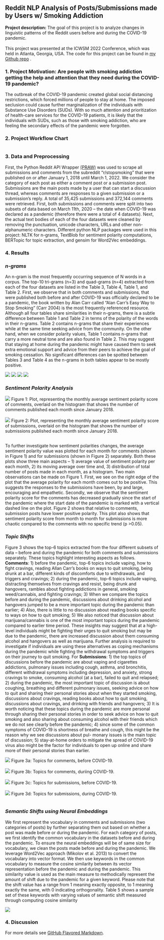 ## Reddit NLP Analysis of Posts/Submissions made by Users w/ Smoking Addiction

**Project description:** The goal of this project is to analyze changes in linguistic patterns of the Reddit users before and during the COVID-19 pandemic.
<br><br>
This project was presented at the ICWSM 2022 Conference, which was held in Atlanta, Georgia, USA. The code for this project can be found in <a href="https://github.com/nzaw96/Reddit-Addiction-Study">my Github repo</a> .

### 1. Project Motivation: Are people with smoking addiction getting the help and attention that they need during the COVID-19 pandemic?
The outbreak of the COVID-19 pandemic created global social distancing restrictions, which forced millions of people to stay at home. The imposed seclusion could cause further marginalization of the individuals with Substance Use Disorders (SUDs). With so much attention and prioritization of health-care services for the COVID-19 patients, it is likely that the individuals with SUDs, such as those with smoking addiction, who are feeling the secondary effects of the pandemic were forgotten. 

### 2. Project Workflow Chart
<img src=""/>

### 3. Data and Preprocessing

First, the Python Reddit API Wrapper <a href="https://praw.readthedocs.io/en/stable/">(PRAW)</a> was used to scrape all submissions and comments from the subreddit “r/stopsmoking” that were published on or after
January 1, 2018 until March 1, 2022. We consider the category of each post as either a comment post or a submission post. Submissions are the main posts made by a user that can start a discussion thread, whereas comments are responses to a given submission or a submission’s reply. A total of 35,425 submissions and 372,144 comments were retrieved. First, both submissions and comments were split into two subsets of data based on March 11th, 2020 – the date when COVID-19 was declared as a pandemic (therefore there were a total of 4 datasets). Next, the actual text bodies of each of the four datasets were cleaned by removing the punctuation, unicode characters, URLs and other non-alphanumeric characters. Different python NLP packages were used in this project: NLTK for n-grams, TextBlob for sentiment polarity computations, BERTopic for topic extraction, and gensim for Word2Vec embeddings.

### 4. Results

### <em>n-grams</em>

An n-gram is the most frequently occurring sequence of N words in a corpus. The top-10 tri-grams (n=3) and quad-grams (n=4) extracted from each of the four datasets are listed in the Table 3, Table 4, Table 1, and Table 2. First, we observe that in both comments and submissions, that were published both before and after COVID-19 was officially declared to be a pandemic, the book written by Alan Carr called “Alan Carr’s Easy Way to Stop Smoking” (Carr 2004) is the most frequently referenced resource. Although all four tables share similarities in their n-grams, there is a subtle difference between Table 1 and Table 2 in terms of the polarity of the words in their n-grams. Table 2 contains n-grams that share their experiences while at the same time seeking advice from the community. On the other hand, when we consider polarity values, Table 1 contains n-grams that carry a more neutral tone and are also found in Table 2. This may suggest that staying at home during the pandemic might have caused them to seek extra emotional support and advice from their peers to achieve the goal of smoking cessation. No significant differences can be spotted between Tables 3 and Table 4 as the n-grams in both tables appear to be mostly positive.

<img src="images/RedditProj_ngram_subsBefore.png?raw=true"/>

<img src="images/RedditProj_ngram_subsDuring.png?raw=true"/>

<img src="images/RedditProj_ngram_commsBefore.png?raw=true"/>

<img src="images/RedditProj_ngram_commsDuring.png?raw=true"/>

### <em>Sentiment Polarity Analysis</em>

<img src="images/sentPolarityC.png?raw=true"/>
Figure 1: Plot, representing the monthly average sentiment polarity score of comments, overlaid on the histogram that shows the number of comments published each month since January 2018.
<br><br>
<img src="images/sentPolarityS.png?raw=true"/>
Figure 2: Plot, representing the monthly average sentiment polarity score of submissions, overlaid on the histogram that shows the number of submissions published each month since January 2018.
<br><br>

To further investigate how sentiment polarities changes, the average sentiment polarity value was plotted for each month for comments (shown in Figure 1) and for submissions (shown in Figure 2) separately. Both these plots show three main aspects – 1) average value of sentiment polarity per each month, 2) its moving average over time and, 3) distribution of total number of posts made in each month, as a histogram. Two main observations can be made on Figure 1. First, we see on the right edge of the plot that the average polarity for each month comes out to be positive. This suggests the responses to the submissions have been, by and
large, encouraging and empathetic. Secondly, we observe that the sentiment polarity score for the comments has decreased gradually since the start of the pandemic where the start date of the pandemic is marked with a vertical dashed line on the plot. Figure 2 shows that relative to comments, submission posts have lower positive polarity. This plot also shows that sentiment polarity score from month to month for submissions is more chaotic compared to the comments with no specific trend (p >0.05).

### <em>Topic Shifts</em>

Figure 3 shows the top-6 topics extracted from the four different subsets of data – before and during the pandemic for both comments and submissions separately. These topics highlight interesting aspects as follows. <b>Comments</b>: 1) before the pandemic, top-6 topics include vaping, how to fight cravings, reading Allan Carr’s books on ways to quit smoking, being drunk at a bar, different kinds of discomforts due to withdrawals, and triggers and cravings; 2) during the pandemic, top-6 topics include vaping, distracting themselves from cravings and resist, being drunk and hangovers, rambles about fighting addictions in general, smoking weed/cannabis, and fighting cravings; 3) When we compare the topics before and during the pandemic, discussions about drinking alcohol and hangovers jumped to be a more important topic during the pandemic than earlier; 4) Also, there is little to no discussion about reading books specific to ways on how to quit smoking; 5) We also noticed that discussion about marijuana/cannabis is one of the most important topics during the pandemic compared to earlier time period. These insights may suggest that at a high-level individuals might be fighting their urges to quit smoking but may be due to the pandemic, there are increased discussion about them consuming alcohol and hangovers as well as marijuana. Further analysis is required to investigate if individuals are using these alternatives as coping mechanisms during the pandemic while fighting the withdrawal symptoms and triggers on their journey to quit smoking. For <b>Submissions</b>: 1) the top topics of discussions before the pandemic are about vaping and cigarettes addictions, pulmonary issues including cough, asthma, and bronchitis, different withdrawal symptoms including depression, and anxiety, strong cravings to smoke, consuming alcohol (at a bar), failed to quit and relapsed; 2) during the pandemic,
the most important topic of discussion is about coughing, breathing and different pulmonary issues, seeking advice on how to quit and sharing their personal stories about when they started smoking, discussions about cravings, reading books about how to quit smoking, discussions about cravings, and drinking with friends and hangovers; 3) It is worth noticing that these topics during the pandemic are more personal through sharing their personal stories in order to seek advice on how to quit smoking and also sharing about consuming alcohol with their friends which we do not see clearly before the pandemic; 4) since some of the common symptoms of COVID-19 is shortness of breathe and cough, this might be the reason why we see discussions about pul- monary issues is the main topic of discussion; 5) stay-at-home orders to mitigate the spread of COVID-19 virus also
might be the factor for individuals to open up online and share more of their personal stories than earlier.

<img src="images/topicShift_commsBefore.png?raw=true"/>
Figure 3a: Topics for comments, before COVID-19.
<br><br>
<img src="images/topicShift_commsDuring.png?raw=true"/>
Figure 3b: Topics for comments, duriing COVID-19.
<br><br>
<img src="images/topicShift_subsBefore.png?raw=true"/>
Figure 3c: Topics for submissions, before COVID-19.
<br><br>
<img src="images/topicShift_subsDuring.png?raw=true"/>
Figure 3d: Topics for submissions, during COVID-19.
<br><br>

### <em>Semantic Shifts using Neural Embeddings</em>

We first represent the vocabulary in comments and submissions (two categories of posts) by further separating them out based on whether a post was made before or during the pandemic. For each category of posts, we first identify the common vocabulary in the datasets before and during the pandemic. To ensure the neural embeddings will be of same size for vocabulary, we clean the posts made before and during the pandemic. We leverage Word2Vec approach (Mikolov et al. 2013) to convert the vocabulary into vector format. We then use keywords in the common vocabulary to measure the cosine similarity between its vector representation before the pandemic and during the pandemic. This similarity value is used as the main measure to methodically represent the amount of shift due to the pandemic for a given keyword. Please note that the shift value has a range
from 1 meaning exactly opposite, to 1 meaning exactly the same, with 0 indicating orthogonality. Table 5 shows a sample set of these keywords with varying values of semantic shift measured through computing cosine similarity

<img src="images/semanticShiftTable.png?raw=true"/>

### 4. Discussion



For more details see [GitHub Flavored Markdown](https://guides.github.com/features/mastering-markdown/).
